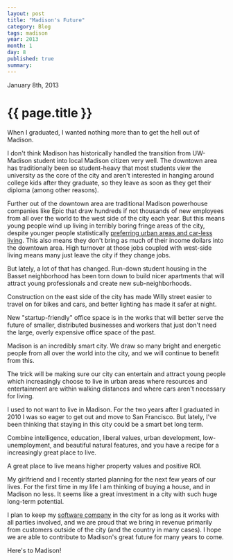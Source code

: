 ```yaml
---
layout: post
title: "Madison's Future"
category: Blog
tags: madison
year: 2013
month: 1
day: 8
published: true
summary: 
---
```


<p class="meta">January 8th, 2013</p>

# {{ page.title }} #

When I graduated, I wanted nothing more than to get the hell out of Madison.
 
I don't think Madison has historically handled the transition from UW-Madison student into local Madison citizen very well. The downtown area has traditionally been so student-heavy that most students view the university as the core of the city and aren't interested in hanging around college kids after they graduate, so they leave as soon as they get their diploma (among other reasons).

Further out of the downtown area are traditional Madison powerhouse companies like Epic that draw hundreds if not thousands of new employees from all over the world to the west side of the city each year. But this means young people wind up living in terribly boring fringe areas of the city, despite younger people statistically [preferring urban areas and car-less living](http://www.nytimes.com/2012/09/29/business/global/carmakers-try-to-figure-out-the-new-generation.html?pagewanted=all). This also means they don't bring as much of their income dollars into the downtown area. High turnover at those jobs coupled with west-side living means many just leave the city if they change jobs.

But lately, a lot of that has changed. Run-down student housing in the Basset neighborhood has been torn down to build nicer apartments that will attract young professionals and create new sub-neighborhoods.

Construction on the east side of the city has made Willy street easier to travel on for bikes and cars, and better lighting has made it safer at night. 

New "startup-friendly" office space is in the works that will better serve the future of smaller, distributed businesses and workers that just don't need the large, overly expensive office space of the past.

Madison is an incredibly smart city. We draw so many bright and energetic people from all over the world into the city, and we will continue to benefit from this.

The trick will be making sure our city can entertain and attract young people which increasingly choose to live in urban areas where resources and entertainment are within walking distances and where cars aren't necessary for living.

I used to not want to live in Madison. For the two years after I graduated in 2010 I was so eager to get out and move to San Francisco. But lately, I've been thinking that staying in this city could be a smart bet long term. 

Combine intelligence, education, liberal values, urban development, low-unemployment, and beautiful natural features, and you have a recipe for a increasingly great place to live.

A great place to live means higher property values and positive ROI.

My girlfriend and I recently started planning for the next few years of our lives. For the first time in my life I am thinking of buying a house, and in Madison no less. It seems like a great investment in a city with such huge long-term potential.

I plan to keep my [software company](http://drifty.co/) in the city for as long as it works with all parties involved, and we are proud that we bring in revenue primarily from customers outside of the city (and the country in many cases). I hope we are able to contribute to Madison's great future for many years to come.

Here's to Madison!
